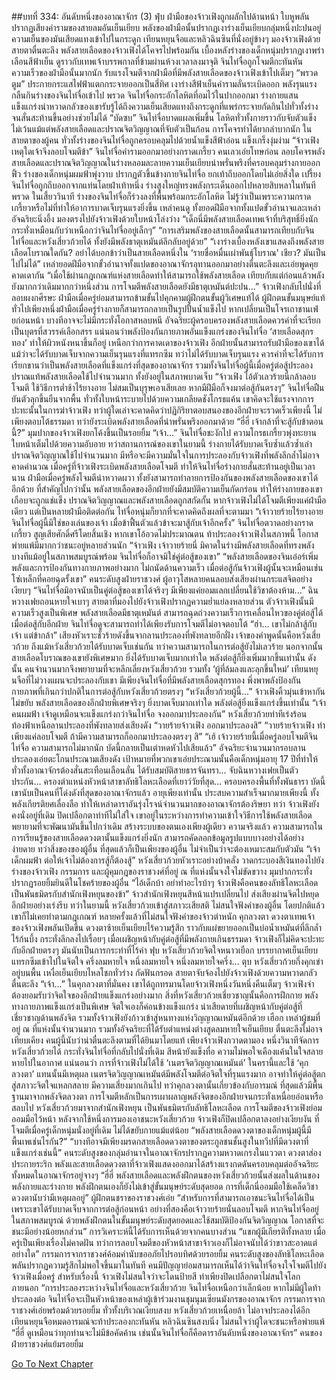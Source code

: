 ##บทที่ 334: อันดับหนึ่งของอาณาจักร (3)
ฟุ่บ
ฝ่ามือของจ้าวเฟิงถูกผลักไปด้านหน้า ใบหูพลันปรากฏเสียงคำรามของสายลมอันเย็นเยียบ พลังของฝ่ามือนั้นปรากฏเงาร่างเย็นเยียบกลุ่มหนึ่งปะปนอยู่ ความเย็นของมันเสียดแทงเข้าไปในกระดูก
เทียนหยุนจือและหลิวฉินซินที่นั่งอยู่ข้างๆ มองจ้าวเฟิงด้วยสายตาตื่นตะลึง
พลังสายเลือดของจ้าวเฟิงได้โคจรไปพร้อมกัน เบื้องหลังร่างของเด็กหนุ่มปรากฏเงาพร่าเลือนสีฟ้าเย็น ดูราวกับเทพเจ้าบรรพกาลที่ข้ามผ่านห้วงเวลาลงมาจุติ
จินไท่จื่อถูกโจมตีกะทันหัน ความเร็วของฝ่ามือนั้นมากนัก รับแรงโจมตีจากฝ่ามือที่มีพลังสายเลือดของจ้าวเฟิงเข้าไปเต็มๆ
“พรวด ตูม”
ประกายกระแสไฟฟ้าแตกกระจายออกเป็นสี่ทิศ เงาร่างสีฟ้าเย็นคำรามลั่นระเบิดออก พลังรุนแรงกลืนกินร่างของจินไท่จื่อเข้าไป
พรวด
จินไท่จื่อกระอักโลหิตที่อมไว้ในปากออกมา
ร่างกายแสนแข็งแกร่งน่าหวาดกลัวของเขารับรู้ได้ถึงความเย็นเสียดแทงถึงกระดูกที่แพร่กระจายกัดกินไปทั่วทั้งร่างจนสั่นสะท้านขึ้นอย่างช่วยไม่ได้
“บัดซบ”
จินไท่จื่อบาดแผลเพิ่มขึ้น โลหิตทั่วทั้งกายราวกับจับตัวแข็ง ไม่เว้นแม้แต่พลังสายเลือดและปราณจิตวิญญาณที่จับตัวเป็นก้อน การโคจรทำได้ยากลำบากนัก
ในสายตาของผู้คน ทั่วทั้งร่างของจินไท่จื่อถูกครอบคลุมไปด้วยน้ำแข็งสีฟ้าอ่อน แข็งเกร็งงุ่มง่าม
“จ้าวเฟิง เหตุใดเจ้าจึงลอบโจมตีข้า”
จินไท่จื่อคำรามออกมาอย่างกราดเกรี้ยว คนเลวเอ่ยโทษก่อน ลอบโคจรพลังสายเลือดและปราณจิตวิญญาณในร่างหลอมละลายความเย็นเยียบน่าพรั่นพรึงที่ครอบคลุมร่างกายออก
ฟิ้ว
ร่างของเด็กหนุ่มผมฟ้าพุ่งวาบ ปรากฏตัวขึ้นข้างกายจินไท่จื่อ ยกเท้าถีบออกโดยไม่เอ่ยสิ่งใด
เปรี้ยง
จินไท่จื่อถูกถีบออกจากแท่นโดยฝ่าเท้าหนึ่ง ร่างสูงใหญ่ทรงพลังกระเด็นออกไปหลายสิบหลาในทันที
พรวด
ในเสี้ยววินาที ร่างของจินไท่จื่อก็ร่วงลงที่พื้นพร้อมกระอักโลหิต ไม่รู้ว่าเป็นเพราะความกราดเกรี้ยวหรือไม่ที่ทำให้อาการบาดเจ็บรุนแรงยิ่งขึ้น
เหล่าคนดู ทั้งยอดฝีมือจากทั้งแปดขั้วอำนาจและเหล่าอัจฉริยะนิ่งอึ้ง มองตรงไปยังจ้าวเฟิงด้วยใบหน้าโล่งว่าง
“เด็กนี่มีพลังสายเลือดเทพเจ้าที่บริสุทธิ์ยิ่งนัก กระทั่งเหมือนกับว่าเหนือกว่าจินไท่จื่ออยู่เล็กๆ”
“การเสริมพลังของสายเลือดนั้นสามารถเทียบกับจินไท่จื่อและหวังเสี่ยวก้วยได้ ทั้งยังมีพลังธาตุเหมันต์ลึกลับอยู่ด้วย”
“เงาร่างเบื้องหลังเขาแสดงถึงพลังสายเลือดโบราณใดกัน? อย่าได้บอกข้าว่าเป็นสายเลือดหนึ่งใน ‘รายชื่อหมื่นเผ่าพันธุ์โบราณ’ เชียว? มันเป็นไปไม่ได้”
เหล่ายอดฝีมือจากขั้วอำนาจทั้งแปดของอาณาจักรอุทานออกมาอย่างตื่นตะลึงและเอ่ยพูดคุยคาดเดากัน
“เมื่อใช้ผ่านกฎเกณฑ์แห่งสายเลือดทำให้สามารถใช้พลังสายเลือด เทียบกับแต่ก่อนแล้วพลังยังมากกว่าเดิมมากกว่าหนึ่งส่วน การโจมตีพลังสายเลือดยังมีธาตุเหมันต์ปะปน...”
จ้าวเฟิงกลับไปนั่งที่ ลอบผงกศีรษะ
ฝ่ามือเมื่อครู่ย่อมสามารถข้ามขั้นไปคุกคามผู้ฝึกตนขั้นผู้วิเศษแท้ได้ ผู้ฝึกตนขั้นมนุษย์แท้ทั่วไปเพียงหนึ่งฝ่ามือเมื่อครู่ร่างกายก็สามารถกลายเป็นรูปปั้นน้ำแข็งไป
หากเปลี่ยนเป็นโจรเถาชานเฟ่ยก่อนหน้า บางทีอาจจะไม่มีกระทั่งโอกาสหลบหนี
อัจฉริยะผู้ครอบครองพลังสายเลือดควรค่าที่จะเรียกเป็นบุตรที่สวรรค์เลือกสรร
แน่นอนว่าพลังป้องกันกายภาพอันแข็งแกร่งของจินไท่จื่อ ‘สายเลือดสุกรทอง’ ทำให้ผิวหนังหนาขึ้นก็อยู่ เหนือกว่าการคาดเดาของจ้าวเฟิง
อีกฝ่ายนั้นสามารถรับฝ่ามือของเขาได้ แม้ว่าจะได้รับบาดเจ็บจากความเย็นรุนแรงที่แทรกซึม ทว่าไม่ได้รับบาดเจ็บรุนแรง ควรค่าที่จะได้รับการเรียกขานว่าเป็นพลังสายเลือดที่แข็งแกร่งที่สุดของอาณาจักร
รวมทั้งจินไท่จื่อผู้นี้เมื่อครู่ต่อสู้ประลอง ปราณแท้พลังสายเลือดใช้ไปจำนวนมาก ทั้งยังอยู่ในสภาพบาดเจ็บ
“จ้าวเฟิง ไอ้ตัวเลวร้ายนี่กล้าลอบโจมตี ใช้วิธีการต่ำช้าไร้ยางอาย ไม่สมเป็นบุรุษเอาเสียเลย หากมีฝีมือก็จงมาต่อสู้กันตรงๆ”
จินไท่จื่อฝืนยันตัวลุกขึ้นยืนจากพื้น ทั่วทั้งใบหน้าระบายไปด้วยความเกลียดชังโกรธแค้น
เขาคิดจะใช้แรงจากการปะทะนั้นในการฆ่าจ้าวเฟิง ทว่าผู้ใดเล่าจะคาดคิดว่าปฏิกิริยาตอบสนองของอีกฝ่ายจะรวดเร็วเพียงนี้ ไม่เพียงตอบโต้ธรรมดา ทว่ายังระเบิดพลังสายเลือดที่น่าพรั่นพรึงออกมาด้วย
“ฮี่ฮี่ เจ้ากล้าที่จะสู้กับข้าตอนนี้?”
มุมปากของจ้าวเฟิงยกโค้งขึ้นเป็นรอยยิ้ม
“เจ้า...”
จินไท่จื่อชะงักไป ความโกรธเกรี้ยวพุ่งทะยาน ใบหน้าเต็มไปด้วยความอับอาย
ทว่าสถานการณ์ของเขาในยามนี้ ร่างกายได้รับบาดเจ็บซ้ำแล้วซ้ำเล่า ปราณจิตวิญญาณใช้ไปจำนวนมาก มีหรือจะมีความมั่นใจในการประลองกับจ้าวเฟิงที่พลังลึกล้ำไม่อาจคาดคำนวณ
เมื่อครู่ที่จ้าวเฟิงระเบิดพลังสายเลือดโจมตี ทำให้จินไท่จื่อร่างกายสั่นสะท้านอยู่เป็นเวลานาน
ฝ่ามือเมื่อครู่พลังโจมตีน่าหวาดผวา ทั้งยังสามารถทำลายการป้องกันของพลังสายเลือดของเขาได้อีกด้วย
ที่สำคัญไปกว่านั้น พลังสายเลือดของอีกฝ่ายยังมีสมบัติความเย็นกัดกร่อน ทำให้ร่างกายของเขาเกือบจะถูกแช่แข็ง ปราณจิตวิญญาณและพลังสายเลือดถูกสกัดกั้น
หากจ้าวเฟิงไม่ได้โจมตีเพียงแค่ฝ่ามือเดียว แต่เป็นหลายฝ่ามือติดต่อกัน ไท่จื่อหนุ่มก็ยากที่จะคาดคิดถึงผลที่จะตามมา
“เจ้าวายร้ายไร้ยางอาย จินไท่จื่อผู้นี้มิใช่ของเล่นของเจ้า เมื่อข้าฟื้นตัวแล้วข้าจะมาสู้กับเจ้าอีกครั้ง”
จินไท่จื่อตวาดอย่างกราดเกรี้ยว สูญเสียศักดิ์ศรีโดยสิ้นเชิง
หากเขาโอ้อวดไม่ประมาณตน ท้าประลองจ้าวเฟิงในสภาพนี้ โอกาสพ่ายแพ้มีมากกว่าชนะอยู่หลายส่วนนัก
“จ้าวเฟิง เจ้าวายร้ายนี่ มิคาดในร่างมีพลังสายเลือดที่ทรงพลัง บางทีแม้อยู่ในสภาพสมบูรณ์พร้อม จินไท่จื่อก็อาจมิใช่คู่ต่อสู้ของเขา”
“พลังสายเลือดของจินเอ๋อร์เพิ่มพลังและการป้องกันทางกายภาพอย่างมาก ไม่ถนัดด้านความเร็ว เมื่อต่อสู้กันจ้าวเฟิงผู้นั้นจะเหมือนเช่นโซ่เหล็กที่คอยฉุดรั้งเขา”
คนระดับสูงฝ่ายราชวงศ์ ผู้อาวุโสหลายคนลอบส่งเสียงผ่านกระแสจิตอย่างเงียบๆ
“จินไท่จื่อมิอาจนับเป็นคู่ต่อสู้ของเขาได้จริงๆ มีเพียงแค่ยอมแลกเปลี่ยนใช้วิชาต้องห้าม...”
ฉินหวางเฟยถอนหายใจเบาๆ สายตาที่มองไปยังจ้าวเฟิงปรากฏความย่ำแย่ลงหลายส่วน
ตัวจ้าวเฟิงนั้นมีความเร็วสูงเป็นพิเศษ พลังสายเลือดมีธาตุเหมันต์ สามารถฉุดถ่วงความเร็วการเคลื่อนไหวของคู่ต่อสู้ได้ เมื่อต่อสู้กับอีกฝ่าย จินไท่จื่อดูจะสามารถทำได้เพียงรับการโจมตีไม่อาจตอบโต้
“ฮ่า... เขาไม่กล้าสู้กับเจ้า แต่ข้ากล้า”
เสียงหัวเราะชั่วร้ายดังขึ้นจากลานประลองที่พังทลายอีกฝั่ง
เจ้าของคำพูดนั้นคือหวังเสี่ยวก้วย
ถึงแม้หวังเสี่ยวก้วยได้รับบาดเจ็บเช่นกัน ทว่าความสามารถในการต่อสู้ยังไม่เลวร้าย นอกจากนั้นสายเลือดโบราณของเขายังพิเศษมาก ยิ่งได้รับบาดเจ็บมากเท่าใด พลังต่อสู้ก็ยิ่งเพิ่มมากขึ้นเท่านั้น
ดังนั้น
คนจำนวนมากจึงพยายามที่จะหลีกเลี่ยงหวังเสี่ยวก้วย รวมทั้ง ‘ผู้ที่ล้มลงและลุกขึ้นใหม่’ เทียนหยุนจือที่ไม่วางแผนจะประลองกับเขา
มีเพียงจินไท่จื่อที่มีพลังสายเลือดสุกรทอง พึ่งพาพลังป้องกันกายภาพที่เกินกว่าปกติในการต่อสู้กับหวังเสี่ยวก้วยตรงๆ
“หวังเสี่ยวก้วยผู้นี้...”
จ้าวเฟิงคิ้วมุ่นเข้าหากัน ไม่ขยับ
พลังสายเลือดของอีกฝ่ายพิเศษจริงๆ ยิ่งบาดเจ็บมากเท่าใด พลังต่อสู้ยิ่งแข็งแกร่งขึ้นเท่านั้น
“เจ้าคนผมฟ้า เจ้าดูเหมือนจะแข็งแกร่งกว่าจินไท่จื่อ จงออกมาประลองกัน”
หวังเสี่ยวก้วยท่าทีเร่งร้อน ท้องฟ้าเหนือลานประลองที่พังทลายส่งเสียงดัง
“วายร้ายจ้าวเฟิง ออกมาประลองสิ”
“วายร้ายจ้าวเฟิง ทำเพียงแค่ลอบโจมตี ถ้ามีความสามารถก็ออกมาประลองตรงๆ สิ”
“เฮ้ เจ้าวายร้ายนี้เมื่อครู่ลอบโจมตีจินไท่จื่อ ความสามารถไม่มากนัก บัดนี้กลายเป็นเต่าหดหัวไปเสียแล้ว”
อัจฉริยะจำนวนมากรอบลานประลองเอ่ยตะโกนประณามเสียงดัง
เป้าหมายที่พวกเขาเอ่ยประณามนั้นคือเด็กหนุ่มอายุ 17 ปีที่ทำให้ทั่วทั้งอาณาจักรต้องสั่นสะเทือนเลือนลั่น
ได้รับสมบัติสายธารจันทรา... จับฉินหวางเฟยเป็นตัวประกัน... ครองตำแหน่งหัวหน้าสาขาลัทธิโลหะเลือดที่เยาว์วัยที่สุด... ครอบครองพื้นที่ทั้งพันธารา
บัดนี้
เขานับเป็นคนที่โด่งดังที่สุดของอาณาจักรแล้ว
อายุเพียงเท่านั้น ประสบความสำเร็จมากมายเพียงนี้ ทั้งพลังเกียรติยศเลื่องลือ ทำให้เหล่าดาราอันรุ่งโรจน์จำนวนมากของอาณาจักรต้องริษยา
ทว่า
จ้าวเฟิงยังคงนั่งอยู่ที่เดิม ปิดเปลือกตาท่าทีไม่ใส่ใจ
เขาอยู่ในระหว่างการทำความเข้าใจวิธีการใช้พลังสายเลือด พยายามที่จะพัฒนามันขึ้นไปกว่าเดิม สร้างระบบของตนเองเพียงผู้เดียว
ความจริงแล้ว ความสามารถในการเรียนรู้ของสายเลือดดวงตานั้นแข็งแกร่งยิ่งนัก สามารถคัดลอกข้อมูลรูปแบบบางอย่างได้อย่างง่ายดาย
ทว่าสิ่งของของผู้อื่น ที่สุดแล้วก็เป็นเพียงของผู้อื่น ไม่จำเป็นว่าจะต้องเหมาะสมกับตัวมัน
“เจ้าเด็กผมฟ้า ต่อให้เจ้าไม่ต้องการสู้ก็ต้องสู้”
หวังเสี่ยวก้วยหัวเราะอย่างบ้าคลั่ง วาดกระบองสีเงินทองไปยังร่างของจ้าวเฟิง
กรรมการ และผู้คุมกฎของราชวงศ์ที่อยู่ ณ ที่แห่งนั้นจงใจไม่ขัดขวาง มุมปากกระทั่งปรากฏรอยยิ้มยินดีในโชคร้ายของผู้อื่น
“ไอ้เด็กบ้า อย่าทำอะไรบ้าๆ จ้าวเฟิงคือคนของลัทธิโลหะเลือด เป็นพันธมิตรกับสำนักเฟิงหยุนของข้า”
จ้าวสำนักเฟิงหยุนสีหน้าแปรเปลี่ยนไป ส่งเสียงผ่านจิตไปหยุดอีกฝ่ายอย่างเร่งรีบ
ทว่าในยามนี้ หวังเสี่ยวก้วยเข้าสู่สภาวะเสียสติ ไม่สนใจฟังคำของผู้อื่น โดยปกติแล้วเขาก็ไม่เคยทำตามกฎเกณฑ์ หลายครั้งแล้วที่ไม่สนใจฟังคำของจ้าวตำหนัก
คุกลวงตา
ดวงตาเทพเจ้าของจ้าวเฟิงพลันเปิดขึ้น
ดวงตาซ้ายเย็นเยียบไร้ความรู้สึก ราวกับแผ่ขยายออกเป็นบ่อน้ำเหมันต์ที่ลึกล้ำไร้ก้นบึ้ง กระทั่งลึกลงไปเรื่อยๆ
เมื่อเผชิญหน้ากับคู่ต่อสู้ที่มีพลังกายเกินธรรมดา จ้าวเฟิงก็ไม่คิดจะปะทะกับอีกฝ่ายตรงๆ มันนับเป็นการกระทำที่ไร้ค่า
ฟุบ
หวังเสี่ยวก้วยจิตใจหนาวเยือก บรรยากาศเย็นเยียบแทรกซึมเข้าไปในจิตใจ
ครึ่งลมหายใจ หนึ่งลมหายใจ หนึ่งลมหายใจครึ่ง...
ตุบ
หวังเสี่ยวก้วยกึ่งคุกเข่าอยู่บนพื้น เหงื่อเย็นเยียบไหลโชกทั่วร่าง กัดฟันกรอด สายตาจับจ้องไปยังจ้าวเฟิงด้วยความหวาดกลัวตื่นตะลึง “เจ้า...”
ในคุกลวงตาที่มั่นคง เขาได้ถูกทรมานโดยจ้าวเฟิงหนึ่งวันหนึ่งคืนเต็มๆ
จ้าวเฟิงจำต้องยอมรับว่าจิตใจของอีกฝ่ายแข็งแกร่งอย่างมาก
สิ่งที่หวังเสี่ยวก้วยเชี่ยวชาญนั้นคือการฝึกกาย พลังทางกายภาพแข็งแกร่งเป็นพิเศษ จิตใจเองก็ค่อนข้างแข็งแกร่ง น่าเสียดายที่เผชิญหน้ากับคู่ต่อสู้ที่เชี่ยวชาญด้านพลังจิต รวมทั้งจ้าวเฟิงยังก้าวเข้าสู่หนทางแห่งวิญญาณเหมันต์อีกด้วย
เฮือก
เหล่าผู้ชมที่อยู่ ณ ที่แห่งนั้นจำนวนมาก รวมทั้งอัจฉริยะที่ได้รับตำแหน่งต่างสูดลมหายใจเย็นเยียบ ตื่นตะลึงไม่อาจเทียบเคียง
คนผู้นี้นับว่าน่าตื่นตะลึงตามที่ได้ยินมาโดยแท้
เพียงจ้าวเฟิงกวาดตามอง หนึ่งวินาทีจัดการหวังเสี่ยวก้วยได้
กระทั่งจินไท่จื่อที่กลับไปนั่งที่เดิม สีหน้ายังแข็งทื่อ ความไม่พอใจเคืองแค้นในใจสลายหายไปในอากาศ
แน่นอนว่า
การที่จ้าวเฟิงไม่ได้ใช้ ‘เนตรจิตวิญญาณเหมันต์’ ในครานี้และใช้ ‘คุกลวงตา’ แทนนั้นมีเหตุผล
เนตรจิตวิญญาณเหมันต์มีพลังโจมตีต่อจิตใจที่รุนแรงมาก อาจทำให้คู่ต่อสู้ตกสู่สภาวะจิตใจแหลกสลาย มีความเสี่ยงมากเกินไป
ทว่าคุกลวงตานั้นเกี่ยวข้องกับอารมณ์ ที่สุดแล้วมีพื้นฐานมาจากพลังจิตลวงตา การโจมตีหลักเป็นการเผาผลาญพลังจิตของอีกฝ่ายจนกระทั่งเหนื่อยอ่อนหรือสลบไป
หวังเสี่ยวก้วยมาจากสำนักเฟิงหยุน เป็นพันธมิตรกับลัทธิโลหะเลือด
การโจมตีของจ้าวเฟิงย่อมออมมือไว้หน้า
หลังจากใช้หนึ่งการมองเอาชนะหวังเสี่ยวก้วย จ้าวเฟิงก็ปิดเปลือกตาลงอย่างเงียบงัน
ที่โจมตีเมื่อครู่เด็กหนุ่มนั่งอยู่ที่เดิม ไม่ได้ขยับกายแม้แต่น้อย
“พลังสายเลือดดวงตาของเด็กหนุ่มผู้นี้มีพื้นเพเช่นไรกัน?”
“บางทีอาจมีเพียงมรดกสายเลือดดวงตาของตระกูลชนชั้นสูงในทวีปที่มีดวงตาที่แข็งแกร่งเช่นนี้”
คนระดับสูงของกลุ่มอำนาจในอาณาจักรปรากฏความหวาดเกรงในแววตา ดวงตาส่องประกายระริก
พลังและสายเลือดดวงตาที่จ้าวเฟิงแสดงออกมาได้สร้างแรงกดดันครอบคลุมต่ออัจฉริยะทั้งหมดในอาณาจักรอยู่จางๆ
“ฮี่ฮี่ พลังสายเลือดและพลังฝึกตนของหวังเสี่ยวก้วยนั้นส่งผลในด้านของพลังกายและร่างกาย พลังฝึกตนเองก็ยังไม่เข้าสู่ขั้นมนุษย์ระดับสุดยอด การที่เด็กนี่ออมมือใช้เคล็ดวิชาดวงตานับว่ามีเหตุผลอยู่”
ผู้ฝึกตนชราของราชวงศ์เอ่ย
“สำหรับการที่สามารถเอาชนะจินไท่จื่อได้เป็นเพราะเขาได้รับบาดเจ็บจากการต่อสู้ก่อนหน้า อย่างที่สองคือเจ้าวายร้ายนั่นลอบโจมตี หากจินไท่จื่ออยู่ในสภาพสมบูรณ์ ด้วยพลังฝึกตนในขั้นมนุษย์ระดับสุดยอดและใช้สมบัติป้องกันจิตวิญญาณ โอกาสที่จะชนะมีอย่างน้อยหกส่วน”
การวิเคราะห์นี้ได้รับการเห็นด้วยจากคนบางส่วน
“แขกผู้มีเกียรติทั้งหลาย เมื่อครู่เป็นเพียงเรื่องไม่คาดฝัน ทว่าการลอบโจมตีของหัวหน้าสาขาจ้าวเองก็ไม่อาจนับได้ว่าขาวสะอาดแต่อย่างใด”
กรรมการจากราชวงศ์ค้อมคำนับขออภัยไปรอบทิศด้วยรอยยิ้ม
คนระดับสูงของลัทธิโลหะเลือดพลันปรากฏความรู้สึกไม่พอใจขึ้นมาในทันที คนมีปัญญาย่อมสามารถเห็นได้ว่าจินไท่จื่อจงใจโจมตีไปยังจ้าวเฟิงเมื่อครู่
สำหรับเรื่องนี้ จ้าวเฟิงไม่สนใจว่าจะโดนป้ายสี ทำเพียงปิดเปลือกตาไม่สนใจโลกภายนอก
“การประลองระหว่างจินไท่จื่อและหวังเสี่ยวก้วย จินไท่จื่อเหนือกว่าเล็กน้อย หากไม่มีผู้ใดท้าประลองต่อ จินไท่จื่อจะเป็นหัวหน้าของเหล่าผู้เข้าร่วมงานชุมนุมเซียนมังกรของอาณาจักร
กรรมการจากราชวงศ์เอ่ยพร้อมด้วยรอยยิ้ม
ทั่วทั้งบริเวณเงียบสงบ
หวังเสี่ยวก้วยเหนื่อยล้า ไม่อาจประลองได้อีก เทียนหยุนจือหมดอารมณ์จะท้าประลองกะทันหัน หลิวฉินซินสงบนิ่ง ไม่สนใจว่าผู้ใดจะชนะหรือพ่ายแพ้
“ฮี่ฮี่ ดูเหมือนว่าทุกท่านจะไม่มีข้อคัดค้าน เช่นนั้นจินไท่จื่อก็คือดาราอันดับหนึ่งของอาณาจักร”
คนของฝ่ายราชวงศ์แย้มรอยยิ้ม


[Go To Next Chapter]( ./114.md)